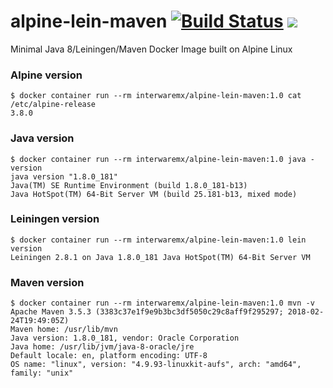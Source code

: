 # alpine-lein-maven [ ![Build Status](http://ci.interware.mx:8080/jenkins/buildStatus/icon?job=alpine-lein-maven/master)](https://ci.interware.mx/jenkins/blue/organizations/jenkins/alpine-lein-mave/activity) [ ![](https://img.shields.io/badge/dockerhub-1.0-blue.svg?longCache=true&style=popout)](https://hub.docker.com/r/interwaremx/alpine-lein-maven/)
Minimal Java 8/Leiningen/Maven Docker Image built on Alpine Linux

### Alpine version
```
$ docker container run --rm interwaremx/alpine-lein-maven:1.0 cat /etc/alpine-release
3.8.0
```

### Java version
```
$ docker container run --rm interwaremx/alpine-lein-maven:1.0 java -version
java version "1.8.0_181"
Java(TM) SE Runtime Environment (build 1.8.0_181-b13)
Java HotSpot(TM) 64-Bit Server VM (build 25.181-b13, mixed mode)
```

### Leiningen version
```
$ docker container run --rm interwaremx/alpine-lein-maven:1.0 lein version
Leiningen 2.8.1 on Java 1.8.0_181 Java HotSpot(TM) 64-Bit Server VM
```

### Maven version
```
$ docker container run --rm interwaremx/alpine-lein-maven:1.0 mvn -v
Apache Maven 3.5.3 (3383c37e1f9e9b3bc3df5050c29c8aff9f295297; 2018-02-24T19:49:05Z)
Maven home: /usr/lib/mvn
Java version: 1.8.0_181, vendor: Oracle Corporation
Java home: /usr/lib/jvm/java-8-oracle/jre
Default locale: en, platform encoding: UTF-8
OS name: "linux", version: "4.9.93-linuxkit-aufs", arch: "amd64", family: "unix"
```
